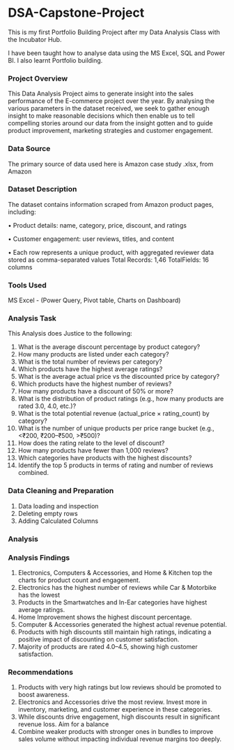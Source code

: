 # DSA-Capstone-Project

 This is my first Portfolio Building Project after my Data Analysis Class with the Incubator Hub.

I have been taught how to analyse data using the MS Excel, SQL and Power BI. I also learnt Portfolio building.

### Project Overview
This Data Analysis Project aims to generate insight into the sales performance of the E-commerce project over the year. By analysing the various parameters in the dataset received, we seek to gather enough insight to make reasonable decisions which then enable us to tell compelling stories around our data from the insight gotten and to guide product improvement, marketing strategies and customer engagement.  

### Data Source
The primary source of data used here is Amazon case study .xlsx, from Amazon

###  Dataset Description 
The dataset contains information scraped from Amazon product pages, including: 

•       Product details: name, category, price, discount, and ratings 

•       Customer engagement: user reviews, titles, and content 

•       Each row represents a unique product, with aggregated reviewer data 
stored as comma-separated values 
Total Records: 1,46
TotalFields: 16 columns

### Tools Used
MS Excel - (Power Query, Pivot table, Charts on Dashboard) 

### Analysis Task
This Analysis does Justice to the following: 

1. What is the average discount percentage by product category? 
2. How many products are listed under each category? 
3. What is the total number of reviews per category?  
4. Which products have the highest average ratings? 
5. What is the average actual price vs the discounted price by category? 
6. Which products have the highest number of reviews? 
7. How many products have a discount of 50% or more? 
8. What is the distribution of product ratings (e.g., how many products are rated 3.0, 
4.0, etc.)? 
9. What is the total potential revenue (actual_price × rating_count) by category? 
10. What is the number of unique products per price range bucket (e.g., <₹200, 
₹200–₹500, >₹500)? 
11. How does the rating relate to the level of discount? 
12. How many products have fewer than 1,000 reviews? 
13. Which categories have products with the highest discounts? 
14. Identify the top 5 products in terms of rating and number of reviews combined.

### Data Cleaning and Preparation
1. Data loading and inspection
2. Deleting empty rows
3. Adding Calculated Columns

### Analysis

### Analysis Findings
1. Electronics, Computers & Accessories, and Home & Kitchen top the charts for product count and engagement.  
2. Electronics has the highest number of reviews while Car & Motorbike has the lowest 
3. Products in the Smartwatches and In-Ear categories have highest average ratings.  
4. Home Improvement shows the highest discount percentage.  
5. Computer & Accessories generated the highest actual revenue potential.  
6. Products with high discounts still maintain high ratings, indicating a positive impact of discounting on customer satisfaction.  
7. Majority of products are rated 4.0–4.5, showing high customer satisfaction.  

### Recommendations
1. Products with very high ratings but low reviews should be promoted to boost awareness.
2. Electronics and Accessories drive the most review. Invest more in inventory, marketing, and customer experience in these categories.
3. While discounts drive engagement, high discounts result in significant revenue loss. Aim for a balance
4. Combine weaker products with stronger ones in bundles to improve sales volume without impacting individual revenue margins too deeply.

